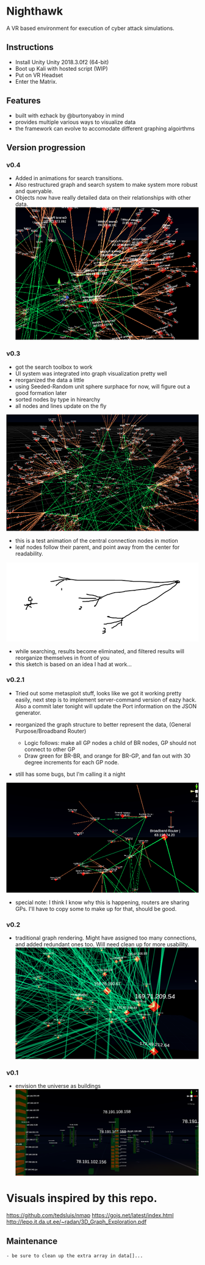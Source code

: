# Nighthawk
A VR based environment for execution of cyber attack simulations.

## Instructions
- Install Unity Unity 2018.3.0f2 (64-bit)
- Boot up Kali with hosted script (WIP)
- Put on VR Headset
- Enter the Matrix.

## Features
- built with ezhack by @burtonyaboy in mind
- provides multiple various ways to visualize data
- the framework can evolve to accomodate different graphing algoirthms

## Version progression

### v0.4
- Added in animations for search transitions. 
- Also restructured graph and search system to make system more robust and queryable.
- Objects now have really detailed data on their relationships with other data.
![awesome animation 2](/images/awesome_animation_2.gif)

### v0.3
- got the search toolbox to work
- UI system was integrated into graph visualization pretty well
- reorganized the data a little
- using Seeded-Random unit sphere surphace for now, will figure out a good formation later
- sorted nodes by type in hirearchy
- all nodes and lines update on the fly

![awesome animation](/images/awesome_animation_1.gif)

- this is a test animation of the central connection nodes in motion
- leaf nodes follow their parent, and point away from the center for readability.

![crude drawing](/images/crude_drawing_of_results.png)
- while searching, results become eliminated, and filtered results will reorganize themselves in front of you
- this sketch is based on an idea I had at work...

### v0.2.1
- Tried out some metasploit stuff, looks like we got it working pretty easily, next step is to implement server-command version of eazy hack. Also a commit later tonight will update the Port information on the JSON generator.

- reorganized the graph structure to better represent the data, (General Purpose/Broadband Router)
	- Logic follows: make all GP nodes a child of BR nodes, GP should not connect to other GP
	- Draw green for BR-BR, and orange for BR-GP, and fan out with 30 degree increments for each GP node.
- still has some bugs, but I'm calling it a night

![V 0.2.1](/images/v.2.1.png)
- special note: I think I know why this is happening, routers are sharing GPs. I'll have to copy some to make up for that, should be good.

### v0.2
-  traditional graph rendering. Might have assigned too many connections, and added redundant ones too. Will need clean up for more usability.
![v 0.2](/images/v.2.png)

### v0.1
- envision the universe as buildings
![v 0.1](/images/v.1.png)

# Visuals inspired by this repo.
https://github.com/tedsluis/nmap
https://gojs.net/latest/index.html
http://lepo.it.da.ut.ee/~radan/3D_Graph_Exploration.pdf

## Maintenance
	- be sure to clean up the extra array in data[]...

